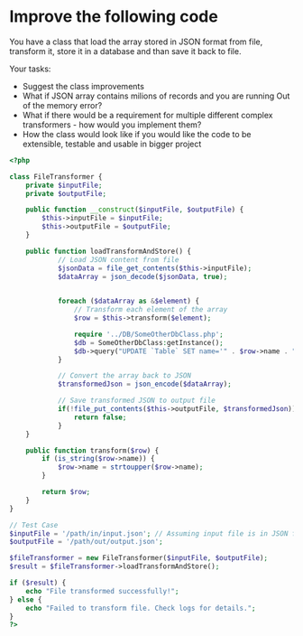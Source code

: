 # Improve the following code

You have a class that load the array stored in JSON format from file, transform it, store it in a database and than save it back to file. 

Your tasks:
- Suggest the class improvements
- What if JSON array contains milions of records and you are running Out of the memory error?
- What if there would be a requirement for multiple different complex transformers - how would you implement them?
- How the class would look like if you would like the code to be extensible, testable and usable in bigger project

<!-- language: php -->
```php
<?php

class FileTransformer {
    private $inputFile;
    private $outputFile;

    public function __construct($inputFile, $outputFile) {
        $this->inputFile = $inputFile;
        $this->outputFile = $outputFile;
    }

    public function loadTransformAndStore() {
            // Load JSON content from file
            $jsonData = file_get_contents($this->inputFile);
            $dataArray = json_decode($jsonData, true);

            
            foreach ($dataArray as &$element) {
                // Transform each element of the array
                $row = $this->transform($element);

                require '../DB/SomeOtherDbClass.php';
                $db = SomeOtherDbClass:getInstance();
                $db->query("UPDATE `Table` SET name='" . $row->name . "' WHERE id = ".$row->id);
            }

            // Convert the array back to JSON
            $transformedJson = json_encode($dataArray);

            // Save transformed JSON to output file
            if(!file_put_contents($this->outputFile, $transformedJson)) {
                return false;
            }
    }

    public function transform($row) {
        if (is_string($row->name)) {
            $row->name = strtoupper($row->name);
        }

        return $row;
    }
}

// Test Case
$inputFile = '/path/in/input.json'; // Assuming input file is in JSON format
$outputFile = '/path/out/output.json';

$fileTransformer = new FileTransformer($inputFile, $outputFile);
$result = $fileTransformer->loadTransformAndStore();

if ($result) {
    echo "File transformed successfully!";
} else {
    echo "Failed to transform file. Check logs for details.";
}
?>
```
